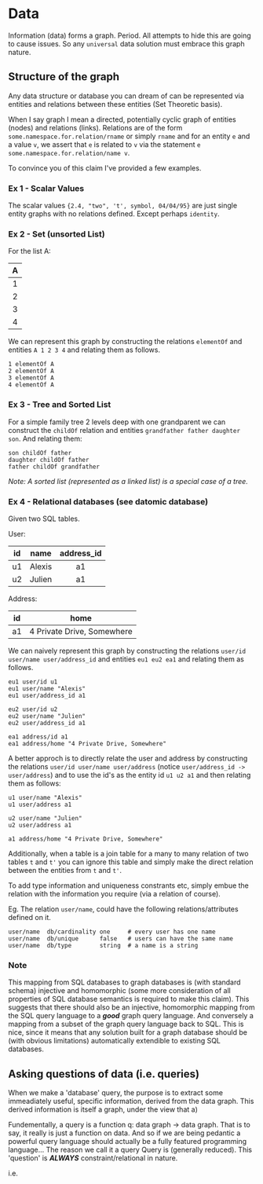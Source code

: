 # Data
Information (data) forms a graph. Period. All attempts to hide this are going to cause issues. So any `universal` data solution must embrace this graph nature.

## Structure of the graph
Any data structure or database you can dream of can be represented via entities and relations between these entities (Set Theoretic basis). 

When I say graph I mean a directed, potentially cyclic graph of entities (nodes) and relations (links). Relations are of the form `some.namespace.for.relation/rname` or simply `rname` and for an entity `e` and a value `v`, we assert that `e` is related to `v` via the statement `e some.namespace.for.relation/name v`.

To convince you of this claim I've provided a few examples.

### Ex 1 - Scalar Values
The scalar values `{2.4, "two", 't', symbol, 04/04/95}` are just single entity graphs with no relations defined. Except perhaps `identity`.

### Ex 2 - Set (unsorted List)
For the list A:

| A |
|:-:|
| 1 |
| 2 |
| 3 |
| 4 |

We can represent this graph by constructing the relations `elementOf` and entities `A 1 2 3 4` and relating them as follows.
```
1 elementOf A
2 elementOf A
3 elementOf A
4 elementOf A
```

### Ex 3 - Tree and Sorted List
For a simple family tree 2 levels deep with one grandparent we can construct the `childOf` relation and entities `grandfather father daughter son`. And relating them:

```
son childOf father
daughter childOf father
father childOf grandfather
```

*Note: A sorted list (represented as a linked list) is a special case of a tree.*

### Ex 4 - Relational databases (see datomic database)
Given two SQL tables.

User:

| id |  name  | address_id |
|:--:|:------:|:----------:|
| u1 | Alexis |     a1     |
| u2 | Julien |     a1     |

Address:

| id |            home            |
|:--:|:--------------------------:|
| a1 | 4 Private Drive, Somewhere |

We can naively represent this graph by constructing the relations `user/id user/name user/address_id` and entities `eu1 eu2 ea1` and relating them as follows.
```
eu1 user/id u1
eu1 user/name "Alexis"
eu1 user/address_id a1

eu2 user/id u2
eu2 user/name "Julien"
eu2 user/address_id a1

ea1 address/id a1
ea1 address/home "4 Private Drive, Somewhere"
```

A better approch is to directly relate the user and address by constructing the relations `user/id user/name user/address` (notice `user/address_id -> user/address`) and to use the id's as the entity id `u1 u2 a1` and then relating them as follows:
```
u1 user/name "Alexis"
u1 user/address a1

u2 user/name "Julien"
u2 user/address a1

a1 address/home "4 Private Drive, Somewhere"
```

Additionally, when a table is a join table for a many to many relation of two tables `t` and `t'` you can ignore this table and simply make the direct relation between the entities from `t` and `t'`.

To add type information and uniqueness constrants etc, simply embue the relation with the information you require (via a relation of course).

Eg. The relation `user/name`, could have the following relations/attributes defined on it.
```
user/name  db/cardinality one     # every user has one name
user/name  db/unique      false   # users can have the same name
user/name  db/type        string  # a name is a string
```

### Note
This mapping from SQL databases to graph databases is (with standard schema) injective and homomorphic (some more consideration of all properties of SQL database semantics is required to make this claim). This suggests that there should also be an injective, homomorphic mapping from the SQL query language to a ***good*** graph query language. And conversely a mapping from a subset of the graph query language back to SQL. This is nice, since it means that any solution built for a graph database should be (with obvious limitations) automatically extendible to existing SQL databases.

## Asking questions of data (i.e. queries)
When we make a 'database' query, the purpose is to extract some immeadiately useful, specific information, derived from the data graph. This derived information is itself a graph, under the view that a)

Fundementally, a query is a function q: data graph -> data graph. 
That is to say, it really is just a function on data. And so if we are being pedantic a powerful query language should actually be a fully featured programming language... The reason we call it a query Query is  (generally reduced). This 'question' is ***ALWAYS*** constraint/relational in nature.

i.e. 